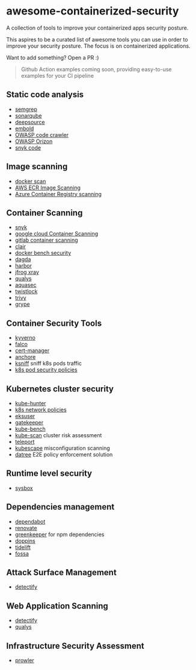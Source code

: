 # awesome-containerized-security
A collection of tools to improve your containerized apps security posture.

This aspires to be a curated list of awesome tools you can use in order to improve your security posture. The focus is on containerized applications. 

Want to add something? Open a PR :) 

> Github Action examples coming soon, providing easy-to-use examples for your CI pipeline

## Static code analysis

- [semgrep](https://semgrep.dev/)
- [sonarqube](https://www.sonarqube.org/)
- [deepsource](https://deepsource.io/)
- [embold](https://embold.io/)
- [OWASP code crawler](https://wiki.owasp.org/index.php/Category:OWASP_Code_Crawler)
- [OWASP Orizon](https://wiki.owasp.org/index.php/Category:OWASP_Orizon_Project)
- [snyk code](https://snyk.io/product/snyk-code/)


## Image scanning

- [docker scan](https://docs.docker.com/engine/scan/)
- [AWS ECR Image Scanning](https://docs.aws.amazon.com/AmazonECR/latest/userguide/image-scanning.html)
- [Azure Container Registry scanning](https://azure.microsoft.com/en-us/updates/vulnerability-scanning-for-images-in-azure-container-registry-is-now-generally-available/)

## Container Scanning

- [snyk](https://snyk.io/product/container-vulnerability-management/)
- [google cloud Container Scanning](https://cloud.google.com/container-analysis/docs/container-scanning-overview)
- [gitlab container scanning](https://docs.gitlab.com/ee/user/application_security/container_scanning/)
- [clair](https://github.com/quay/clair)
- [docker bench security](https://github.com/docker/docker-bench-security)
- [dagda](https://github.com/eliasgranderubio/dagda/)
- [harbor](https://goharbor.io/)
- [jfrog xray](https://jfrog.com/xray/)
- [qualys](https://www.qualys.com/apps/container-security/)
- [aquasec](https://www.aquasec.com/products/container-vulnerability-scanning/)
- [twistlock](https://www.esecurityplanet.com/products/twistlock/)
- [trivy](https://github.com/aquasecurity/trivy)
- [grype](https://github.com/anchore/grype)


## Container Security Tools

- [kyverno](https://kyverno.io/)
- [falco](https://falco.org/)
- [cert-manager](https://cert-manager.io/docs/)
- [anchore](https://anchore.com/opensource/)
- [ksniff](https://github.com/eldadru/ksniff) sniff k8s pods traffic
- [k8s pod security policies](https://kubernetes.io/docs/concepts/security/pod-security-policy/)

## Kubernetes cluster security

- [kube-hunter](https://github.com/aquasecurity/kube-hunter)
- [k8s network policies](https://kubernetes.io/docs/concepts/services-networking/network-policies/)
- [eksuser](https://github.com/prabhatsharma/eksuser/)
- [gatekeeper](https://github.com/open-policy-agent/gatekeeper)
- [kube-bench](https://github.com/aquasecurity/kube-bench)
- [kube-scan](https://github.com/octarinesec/kube-scan) cluster risk assessment
- [teleport](https://github.com/gravitational/teleport)
- [kubescape](https://github.com/armosec/kubescape) misconfiguration scanning
- [datree](https://github.com/datreeio/datree) E2E policy enforcement solution


## Runtime level security

- [sysbox](https://github.com/nestybox/sysbox)


## Dependencies management

- [dependabot](https://github.com/dependabot)
- [renovate](https://github.com/renovatebot/renovate)
- [greenkeeper](https://greenkeeper.io) for npm dependencies
- [doppins](https://doppins.com)
- [tidelift](https://tidelift.com)
- [fossa](https://fossa.com)


## Attack Surface Management

- [detectify](https://detectify.com/product/surface-monitoring)

## Web Application Scanning

- [detectify](https://detectify.com/product/application-scanning)
- [qualys](https://www.qualys.com/apps/web-app-scanning/)

## Infrastructure Security Assessment
- [prowler](https://prowler.pro/)
